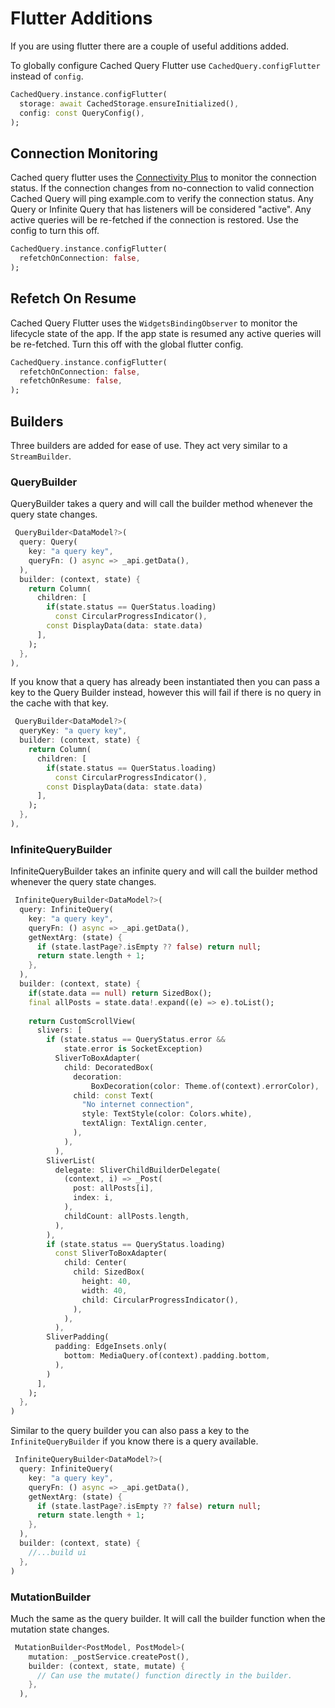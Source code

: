 # Flutter Additions
If you are using flutter there are a couple of useful additions added.

To globally configure Cached Query Flutter use `CachedQuery.configFlutter` instead of `config`.
```dart
CachedQuery.instance.configFlutter(
  storage: await CachedStorage.ensureInitialized(),
  config: const QueryConfig(),
);
```

## Connection Monitoring 
Cached query flutter uses the [Connectivity Plus](https://pub.dev/packages/connectivity_plus) to monitor the connection 
status. If the connection changes from no-connection to valid connection Cached Query will ping example.com to verify the 
connection status. Any Query or Infinite Query that has listeners will be considered "active". Any active queries will be 
re-fetched if the connection is restored. Use the config to turn this off. 
```dart
CachedQuery.instance.configFlutter(
  refetchOnConnection: false,
);
```
## Refetch On Resume
Cached Query Flutter uses the `WidgetsBindingObserver` to monitor the lifecycle state of the app. If the app state is 
resumed any active queries will be re-fetched. Turn this off with the global flutter config.

```dart
CachedQuery.instance.configFlutter(
  refetchOnConnection: false,
  refetchOnResume: false,
);
```
## Builders
Three builders are added for ease of use. They act very similar to a `StreamBuilder`. 

### QueryBuilder
QueryBuilder takes a query and will call the builder method whenever the query state changes.

```dart
 QueryBuilder<DataModel?>(
  query: Query(
    key: "a query key",
    queryFn: () async => _api.getData(),
  ),
  builder: (context, state) {
    return Column(
      children: [
        if(state.status == QuerStatus.loading)
          const CircularProgressIndicator(),
        const DisplayData(data: state.data)
      ],
    );
  },
),
```

If you know that a query has already been instantiated then you can pass a key to the Query Builder instead, however this will fail if there is no query in the cache with that key.

```dart
 QueryBuilder<DataModel?>(
  queryKey: "a query key",
  builder: (context, state) {
    return Column(
      children: [
        if(state.status == QuerStatus.loading)
          const CircularProgressIndicator(),
        const DisplayData(data: state.data)
      ],
    );
  },
),
```

### InfiniteQueryBuilder
InfiniteQueryBuilder takes an infinite query and will call the builder method whenever the query state changes.

```dart
 InfiniteQueryBuilder<DataModel?>(
  query: InfiniteQuery(
    key: "a query key",
    queryFn: () async => _api.getData(),
    getNextArg: (state) {
      if (state.lastPage?.isEmpty ?? false) return null;
      return state.length + 1;
    },
  ),
  builder: (context, state) {
    if(state.data == null) return SizedBox();
    final allPosts = state.data!.expand((e) => e).toList();
    
    return CustomScrollView(
      slivers: [
        if (state.status == QueryStatus.error &&
            state.error is SocketException)
          SliverToBoxAdapter(
            child: DecoratedBox(
              decoration:
                  BoxDecoration(color: Theme.of(context).errorColor),
              child: const Text(
                "No internet connection",
                style: TextStyle(color: Colors.white),
                textAlign: TextAlign.center,
              ),
            ),
          ),
        SliverList(
          delegate: SliverChildBuilderDelegate(
            (context, i) => _Post(
              post: allPosts[i],
              index: i,
            ),
            childCount: allPosts.length,
          ),
        ),
        if (state.status == QueryStatus.loading)
          const SliverToBoxAdapter(
            child: Center(
              child: SizedBox(
                height: 40,
                width: 40,
                child: CircularProgressIndicator(),
              ),
            ),
          ),
        SliverPadding(
          padding: EdgeInsets.only(
            bottom: MediaQuery.of(context).padding.bottom,
          ),
        )
      ],
    );
  },
)
```

Similar to the query builder you can also pass a key to the `InfiniteQueryBuilder` if you know there is a query available.

```dart
 InfiniteQueryBuilder<DataModel?>(
  query: InfiniteQuery(
    key: "a query key",
    queryFn: () async => _api.getData(),
    getNextArg: (state) {
      if (state.lastPage?.isEmpty ?? false) return null;
      return state.length + 1;
    },
  ),
  builder: (context, state) {
    //...build ui
  },
)
```
### MutationBuilder

Much the same as the query builder. It will call the builder function when the mutation state changes.
```dart
 MutationBuilder<PostModel, PostModel>(
    mutation: _postService.createPost(),
    builder: (context, state, mutate) {
      // Can use the mutate() function directly in the builder.
    },
  ),
```

